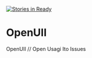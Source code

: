[![Stories in Ready](https://badge.waffle.io/usagi/OpenUII.png?label=ready&title=Ready)](https://waffle.io/usagi/OpenUII)
# OpenUII
OpenUII // Open Usagi Ito Issues
